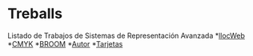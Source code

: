 # Treballs
Listado de Trabajos de Sistemas de Representación Avanzada
*[llocWeb](https://fatimaarsismartinez.github.io/LocWeb/.)
*[CMYK]()
*[BROOM](https://fatimaarsismartinez.github.io/BROOM/.)
*[Autor](https://fatimaarsismartinez.github.io/Autor/.)
*[Tarjetas]()
